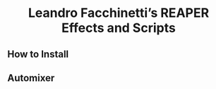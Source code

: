 <h1 align="center">Leandro Facchinetti’s REAPER Effects and Scripts</h1>

## How to Install

## Automixer
